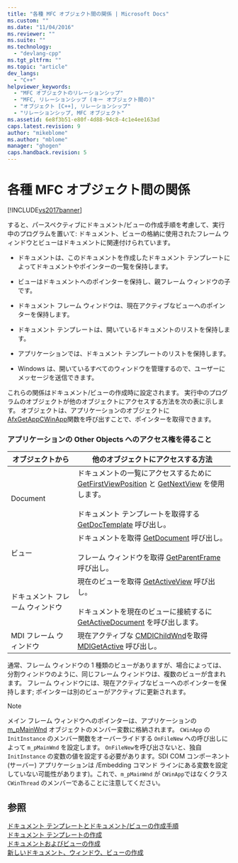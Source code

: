 ```yaml
---
title: "各種 MFC オブジェクト間の関係 | Microsoft Docs"
ms.custom: ""
ms.date: "11/04/2016"
ms.reviewer: ""
ms.suite: ""
ms.technology: 
  - "devlang-cpp"
ms.tgt_pltfrm: ""
ms.topic: "article"
dev_langs: 
  - "C++"
helpviewer_keywords: 
  - "MFC オブジェクトのリレーションシップ"
  - "MFC, リレーションシップ (キー オブジェクト間の)"
  - "オブジェクト [C++], リレーションシップ"
  - "リレーションシップ, MFC オブジェクト"
ms.assetid: 6e8f3b51-e80f-4d88-94c8-4c1e4ee163ad
caps.latest.revision: 9
author: "mikeblome"
ms.author: "mblome"
manager: "ghogen"
caps.handback.revision: 5
---
```

# 各種 MFC オブジェクト間の関係
[!INCLUDE[vs2017banner](../assembler/inline/includes/vs2017banner.md)]

すると、パースペクティブにドキュメント\/ビューの作成手順を考慮して、実行中のプログラムを置いて: ドキュメント、ビューの格納に使用されたフレーム ウィンドウとビューはドキュメントに関連付けられています。  
  
-   ドキュメントは、このドキュメントを作成したドキュメント テンプレートによってドキュメントやポインターの一覧を保持します。  
  
-   ビューはドキュメントへのポインターを保持し、親フレーム ウィンドウの子です。  
  
-   ドキュメント フレーム ウィンドウは、現在アクティブなビューへのポインターを保持します。  
  
-   ドキュメント テンプレートは、開いているドキュメントのリストを保持します。  
  
-   アプリケーションでは、ドキュメント テンプレートのリストを保持します。  
  
-   Windows は、開いているすべてのウィンドウを管理するので、ユーザーにメッセージを送信できます。  
  
 これらの関係はドキュメント\/ビューの作成時に設定されます。  実行中のプログラムのオブジェクトが他のオブジェクトにアクセスする方法を次の表に示します。  オブジェクトは、アプリケーションのオブジェクトに [AfxGetAppCWinApp](../Topic/AfxGetApp.md)関数を呼び出すことで、ポインターを取得できます。  
  
### アプリケーションの Other Objects へのアクセス権を得ること  
  
|オブジェクトから|他のオブジェクトにアクセスする方法|  
|--------------|-----------------------|  
|Document|ドキュメントの一覧にアクセスするために [GetFirstViewPosition](../Topic/CDocument::GetFirstViewPosition.md) と [GetNextView](../Topic/CDocument::GetNextView.md) を使用します。<br /><br /> ドキュメント テンプレートを取得する [GetDocTemplate](../Topic/CDocument::GetDocTemplate.md) 呼び出し。|  
|ビュー|ドキュメントを取得 [GetDocument](../Topic/CView::GetDocument.md) 呼び出し。<br /><br /> フレーム ウィンドウを取得 [GetParentFrame](../Topic/CWnd::GetParentFrame.md) 呼び出し。|  
|ドキュメント フレーム ウィンドウ|現在のビューを取得 [GetActiveView](../Topic/CFrameWnd::GetActiveView.md) 呼び出し。<br /><br /> ドキュメントを現在のビューに接続するに [GetActiveDocument](../Topic/CFrameWnd::GetActiveDocument.md) を呼び出します。|  
|MDI フレーム ウィンドウ|現在アクティブな [CMDIChildWnd](../mfc/reference/cmdichildwnd-class.md)を取得 [MDIGetActive](../Topic/CMDIFrameWnd::MDIGetActive.md) 呼び出し。|  
  
 通常、フレーム ウィンドウの 1 種類のビューがありますが、場合によっては、分割ウィンドウのように、同じフレーム ウィンドウは、複数のビューが含まれます。  フレーム ウィンドウには、現在アクティブなビューへのポインターを保持します; ポインターは別のビューがアクティブに更新されます。  
  
> [!NOTE]
>  メイン フレーム ウィンドウへのポインターは、アプリケーションの [m\_pMainWnd](../Topic/CWinThread::m_pMainWnd.md) オブジェクトのメンバー変数に格納されます。  `CWinApp` の `InitInstance` のメンバー関数をオーバーライドする `OnFileNew` への呼び出しによって `m_pMainWnd` を設定します。  `OnFileNew`を呼び出さないと、独自 `InitInstance` の変数の値を設定する必要があります。SDI COM コンポーネント \(サーバー\) アプリケーションは \/Embedding コマンド ラインにある変数を設定していない可能性があります\)。これで、`m_pMainWnd` が `CWinApp`ではなくクラス `CWinThread` のメンバーであることに注意してください。  
  
## 参照  
 [ドキュメント テンプレートとドキュメント\/ビューの作成手順](../mfc/document-templates-and-the-document-view-creation-process.md)   
 [ドキュメント テンプレートの作成](../Topic/Document%20Template%20Creation.md)   
 [ドキュメントおよびビューの作成](../mfc/document-view-creation.md)   
 [新しいドキュメント、ウィンドウ、ビューの作成](../Topic/Creating%20New%20Documents,%20Windows,%20and%20Views.md)